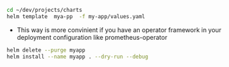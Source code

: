 ```bash
cd ~/dev/projects/charts 
helm template  mya-pp  -f my-app/values.yaml
```

- This way is more convinient if you have an operator framework in your deployment configuration like prometheus-operator
```bash
helm delete --purge myapp
helm install --name myapp . --dry-run --debug
```